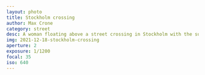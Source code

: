 ```yaml
---
layout: photo
title: Stockholm crossing
author: Max Crone
category: street
desc: A woman floating above a street crossing in Stockholm with the sun flaring through the city's buildings.
img: 2021-12-18-stockholm-crossing
aperture: 2
exposure: 1/1200
focal: 35
iso: 640
---
```

